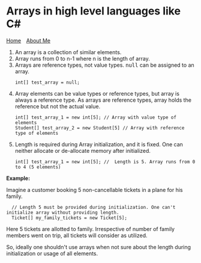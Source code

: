 # Arrays in high level languages like C#

[Home](index.md)&emsp;[About Me](about-me.md)

1) An array is a collection of similar elements.
2) Array runs from 0 to n-1 where n is the length of array.
3) Arrays are reference types, not value types. <kbd>null</kbd> can be assigned to an array.   
   ```
   int[] test_array = null;
   ```
4) Array elements can be value types or reference types, but array is always a reference type. As arrays are reference types, array holds the reference but not the actual value. 
   ```
   int[] test_array_1 = new int[5]; // Array with value type of elements
   Student[] test_array_2 = new Student[5] // Array with reference type of elements
   ```  
5) Length is required during Array initialization, and it is fixed. One can neither allocate or de-allocate memory after initialized.
   ```
   int[] test_array_1 = new int[5]; //  Length is 5. Array runs from 0 to 4 (5 elements)
   ```   
**Example:**

Imagine a customer booking 5 non-cancellable tickets in a plane for his family.
```
  // Length 5 must be provided during initialization. One can't initialize array without providing length.
  Ticket[] my_family_tickets = new Ticket[5]; 
```
Here 5 tickets are allotted to family. Irrespective of number of family members went on trip, all tickets will consider as utilized.

So, ideally one shouldn't use arrays when not sure about the length during initialization or usage of all elements.

